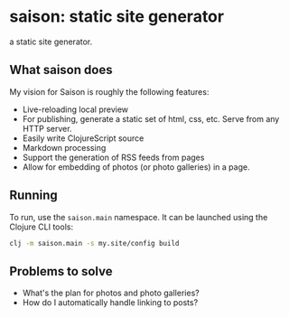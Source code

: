 # saison: static site generator

a static site generator.

## What saison does

My vision for Saison is roughly the following features:

- Live-reloading local preview
- For publishing, generate a static set of html, css, etc. Serve from
  any HTTP server.
- Easily write ClojureScript source
- Markdown processing
- Support the generation of RSS feeds from pages
- Allow for embedding of photos (or photo galleries) in a page.

## Running

To run, use the `saison.main` namespace. It can be launched using the
Clojure CLI tools:

```sh
clj -m saison.main -s my.site/config build
```

## Problems to solve

- What's the plan for photos and photo galleries?
- How do I automatically handle linking to posts?
